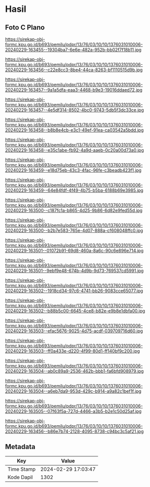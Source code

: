 # Hasil

## Foto C Plano

https://sirekap-obj-formc.kpu.go.id/b693/pemilu/pdpr/13/76/03/10/10/1376031010006-20240229-163455--19304ba7-6e6e-482a-952b-bb02f7f18b11.jpg

https://sirekap-obj-formc.kpu.go.id/b693/pemilu/pdpr/13/76/03/10/10/1376031010006-20240229-163456--c22e8cc3-8be4-44ca-8263-bf1110515d9b.jpg

https://sirekap-obj-formc.kpu.go.id/b693/pemilu/pdpr/13/76/03/10/10/1376031010006-20240229-163457--9a1a5dfa-eaa3-4468-b9e3-19016ddaed72.jpg

https://sirekap-obj-formc.kpu.go.id/b693/pemilu/pdpr/13/76/03/10/10/1376031010006-20240229-163457--4e5df314-8502-4bc0-9743-5db5f3dc33ce.jpg

https://sirekap-obj-formc.kpu.go.id/b693/pemilu/pdpr/13/76/03/10/10/1376031010006-20240229-163458--b8b8e4cb-e3c1-49ef-91ea-ca03542a5bdd.jpg

https://sirekap-obj-formc.kpu.go.id/b693/pemilu/pdpr/13/76/03/10/10/1376031010006-20240229-163458--e35c1abe-fb92-4a9d-aaeb-0c20a00d73a0.jpg

https://sirekap-obj-formc.kpu.go.id/b693/pemilu/pdpr/13/76/03/10/10/1376031010006-20240229-163459--e18d75eb-43c3-4fac-96fe-c3beadb423f1.jpg

https://sirekap-obj-formc.kpu.go.id/b693/pemilu/pdpr/13/76/03/10/10/1376031010006-20240229-163459--64e84fdf-4f49-4b75-b5ba-6188b69e3985.jpg

https://sirekap-obj-formc.kpu.go.id/b693/pemilu/pdpr/13/76/03/10/10/1376031010006-20240229-163500--c187fc1a-b865-4d25-9b86-6d82e9fed55d.jpg

https://sirekap-obj-formc.kpu.go.id/b693/pemilu/pdpr/13/76/03/10/10/1376031010006-20240229-163500--b2b7e583-765e-4d07-888a-cf608048ffc0.jpg

https://sirekap-obj-formc.kpu.go.id/b693/pemilu/pdpr/13/76/03/10/10/1376031010006-20240229-163501--01072b91-69d8-460a-8a6c-90c6e896e714.jpg

https://sirekap-obj-formc.kpu.go.id/b693/pemilu/pdpr/13/76/03/10/10/1376031010006-20240229-163501--9ebf9e48-674b-4d9b-9d73-769537cd5991.jpg

https://sirekap-obj-formc.kpu.go.id/b693/pemilu/pdpr/13/76/03/10/10/1376031010006-20240229-163502--1918cd34-97c6-4741-bb26-9083cce65077.jpg

https://sirekap-obj-formc.kpu.go.id/b693/pemilu/pdpr/13/76/03/10/10/1376031010006-20240229-163502--b88b5c00-6645-4ce8-b82e-e9b8e1dbfa00.jpg

https://sirekap-obj-formc.kpu.go.id/b693/pemilu/pdpr/13/76/03/10/10/1376031010006-20240229-163503--efac5676-9025-4d75-acdf-039709716d60.jpg

https://sirekap-obj-formc.kpu.go.id/b693/pemilu/pdpr/13/76/03/10/10/1376031010006-20240229-163503--ff0a433e-d220-4f99-80d1-ff140bf9c200.jpg

https://sirekap-obj-formc.kpu.go.id/b693/pemilu/pdpr/13/76/03/10/10/1376031010006-20240229-163504--ab0c89a9-2536-462b-bbb1-fa6bfd908979.jpg

https://sirekap-obj-formc.kpu.go.id/b693/pemilu/pdpr/13/76/03/10/10/1376031010006-20240229-163504--a6eb7da9-953d-429c-b914-a9a82c1bef1f.jpg

https://sirekap-obj-formc.kpu.go.id/b693/pemilu/pdpr/13/76/03/10/10/1376031010006-20240229-163505--07f63f5a-727d-4466-a3b5-b2e1c50d25af.jpg

https://sirekap-obj-formc.kpu.go.id/b693/pemilu/pdpr/13/76/03/10/10/1376031010006-20240229-163456--b86e7b74-2128-4095-8738-c94bc3c5af21.jpg


## Metadata

| Key        | Value               |
| ---------- | ------------------- |
| Time Stamp | 2024-02-29 17:03:47 |
| Kode Dapil | 1302                |



